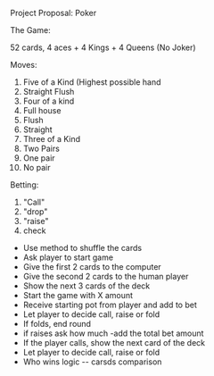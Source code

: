 
Project Proposal: Poker

The Game:

52 cards, 4 aces + 4 Kings + 4 Queens (No Joker)

Moves: 
1. Five of a Kind (Highest possible hand
2. Straight Flush
3. Four of a kind
4. Full house 
5. Flush
6. Straight
7. Three of a Kind 
8. Two Pairs
9. One pair
10. No pair


Betting:
1. "Call"
2. "drop"
3. "raise"
4. check


- Use method to shuffle the cards
- Ask player to start game 
- Give the first 2 cards to the computer
- Give the second 2 cards to the human player
- Show the next 3 cards of the deck
- Start the game with X amount
- Receive starting pot from player and add to bet
- Let player to decide call, raise or fold
- If folds, end round 
- if raises ask how much
  -add the total bet amount
- If the player calls, show the next card of the deck
- Let player to decide call, raise or fold 
- Who wins logic -- carsds comparison













